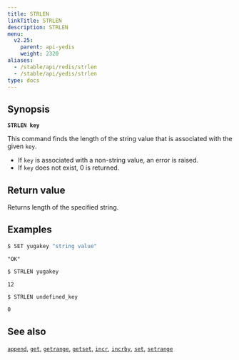 ```yaml
---
title: STRLEN
linkTitle: STRLEN
description: STRLEN
menu:
  v2.25:
    parent: api-yedis
    weight: 2320
aliases:
  - /stable/api/redis/strlen
  - /stable/api/yedis/strlen
type: docs
---
```


## Synopsis

**`STRLEN key`**

This command finds the length of the string value that is associated with the given `key`.

-  If `key` is associated with a non-string value, an error is raised.
-  If `key` does not exist, 0 is returned.

## Return value

Returns length of the specified string.

## Examples

```sh
$ SET yugakey "string value"
```

```
"OK"
```

```sh
$ STRLEN yugakey
```

```
12
```

```sh
$ STRLEN undefined_key
```

```
0
```

## See also

[`append`](../append/), [`get`](../get/), [`getrange`](../getrange/), [`getset`](../getset/), [`incr`](../incr/), [`incrby`](../incrby/), [`set`](../set/), [`setrange`](../setrange/)
